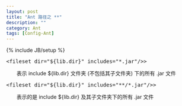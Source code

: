 ```yaml
---
layout: post
title: "Ant 路径之 **"
description: ""
category: Ant
tags: [Config-Ant]
---
```

{% include JB/setup %}

<pre class="prettyprint linenums">
&lt;fileset dir="${lib.dir}" includes="*.jar"/&gt;>  
</pre>

　　表示 include ${lib.dir} 文件夹 (不包括其子文件夹) 下的所有 \.jar 文件  

<pre class="prettyprint linenums">
&lt;fileset dir="${lib.dir}" includes="**/*.jar"/&gt;>  
</pre>

　　表示的是 include ${lib.dir} 及其子文件夹下的所有 \.jar 文件